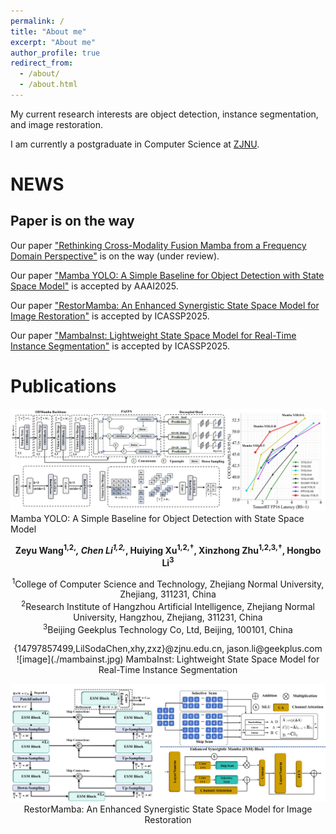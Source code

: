 ```yaml
---
permalink: /
title: "About me"
excerpt: "About me"
author_profile: true
redirect_from: 
  - /about/
  - /about.html
---
```


My current research interests are object detection, instance segmentation, and image restoration.

I am currently a postgraduate in Computer Science at [ZJNU](https://www.zjnu.edu.cn/main.htm).


# NEWS
## Paper is on the way
Our paper ["Rethinking Cross-Modality Fusion Mamba from a Frequency Domain Perspective"]() is on the way (under review).

Our paper ["Mamba YOLO: A Simple Baseline for Object Detection with State Space Model"]() is accepted by AAAI2025.

Our paper ["RestorMamba: An Enhanced Synergistic State Space Model for Image Restoration"]() is accepted by ICASSP2025.

Our paper ["MambaInst: Lightweight State Space Model for Real-Time Instance Segmentation"]() is accepted by ICASSP2025.


# Publications  
![image](./mambayolo.jpg)
Mamba YOLO: A Simple Baseline for Object Detection with State Space Model
<div align="center">

**Zeyu Wang<sup>1,2,*</sup>, Chen Li<sup>1,2,*</sup>, Huiying Xu<sup>1,2,†</sup>, Xinzhong Zhu<sup>1,2,3,†</sup>, Hongbo Li<sup>3</sup>**

<sup>1</sup>College of Computer Science and Technology, Zhejiang Normal University, Zhejiang, 311231, China  
<sup>2</sup>Research Institute of Hangzhou Artificial Intelligence, Zhejiang Normal University, Hangzhou, Zhejiang, 311231, China  
<sup>3</sup>Beijing Geekplus Technology Co, Ltd, Beijing, 100101, China  



<div align="center">
  {14797857499,LilSodaChen,xhy,zxz}@zjnu.edu.cn, jason.li@geekplus.com
</div>
![image](./mambainst.jpg)
MambaInst: Lightweight State Space Model for Real-Time Instance Segmentation


![image](./restormamba.jpg)
RestorMamba: An Enhanced Synergistic State Space Model for Image Restoration
